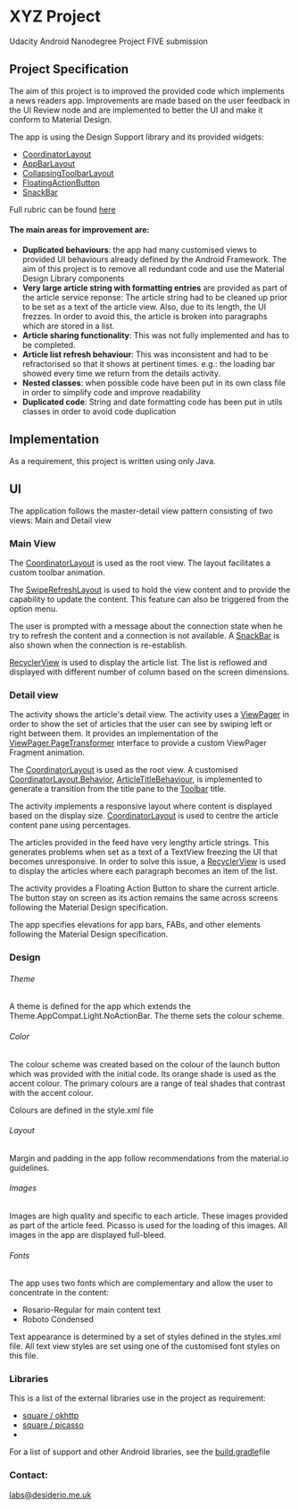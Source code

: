 
# XYZ Project
Udacity Android Nanodegree Project FIVE submission

## Project Specification

The aim of this project is to improved the provided code which implements a news readers 
app. Improvements are made based on the user feedback in the UI Review node and are implemented
to better the UI and make it conform to Material Design.

The app is using the Design Support library and its provided widgets:
 * [CoordinatorLayout](https://developer.android.com/reference/android/support/design/widget/CoordinatorLayout.html)
 * [AppBarLayout](https://developer.android.com/reference/android/support/design/widget/AppBarLayout.html)
 * [CollapsingToolbarLayout](https://developer.android.com/reference/android/support/design/widget/CollapsingToolbarLayout.html)
 * [FloatingActionButton](https://developer.android.com/reference/android/support/design/widget/FloatingActionButton.html)
 * [SnackBar](https://developer.android.com/reference/android/support/design/widget/Snackbar.html)

Full rubric can be found [here](https://review.udacity.com/#!/rubrics/63/view)

#### The main areas for improvement are:
 * **Duplicated behaviours**: the app had many customised views to provided UI behaviours already 
 defined by the Android Framework. The aim of this project is to remove all redundant code and 
 use the Material Design Library components
 * **Very large article string with formatting entries** are provided as part of the article 
 service reponse: The article string had to be cleaned up 
 prior to be set as a text of the article view. Also, due to its length, the UI frezzes. In 
 order to avoid this, the article is broken into paragraphs 
 which are stored in a list.
 * **Article sharing functionality**: This was not fully implemented and has to be completed.
 * **Article list refresh behaviour**: This was inconsistent and had to be 
 refractorised 
 so that it shows at pertinent times. e.g.: the loading bar showed every time we return from 
 the details activity.
 * **Nested classes**: when possible code have been put in its own class file in order to simplify 
 code and improve readability
 * **Duplicated code**: String and date formatting code has been put in utils classes in order to 
 avoid code duplication

## Implementation
As a requirement, this project is written using only Java.

## UI
The application follows the master-detail view pattern consisting of two views: Main and Detail view
### Main View
The
[CoordinatorLayout](https://developer.android.com/reference/android/support/design/widget/CoordinatorLayout.html) 
is used as the root view. The layout facilitates a custom toolbar animation. 

The
[SwipeRefreshLayout](https://developer.android.com/reference/android/support/v4/widget/SwipeRefreshLayout.html)
is used  to hold the view 
content and to provide the capability to update the content. This 
feature 
can also 
be triggered from the option menu. 

The user is prompted with a message about the connection state when he try to refresh the content
and a connection is not available. A 
[SnackBar](https://developer.android.com/reference/android/support/design/widget/Snackbar.html)
is also shown when the connection is re-establish.

[RecyclerView](https://developer.android.com/reference/android/support/v7/widget/RecyclerView.html) 
is used to display the article list. The list is reflowed and displayed with different 
number of column based on the screen dimensions. 

### Detail view
The activity shows the article's detail view. The activity uses a 
[ViewPager](https://developer.android.com/reference/android/support/v4/view/ViewPager.html) 
in order to show the set of articles that the user can see by swiping left or right between them. 
It provides an implementation of the
[ViewPager.PageTransformer](https://developer.android.com/reference/android/support/v4/view/ViewPager.PageTransformer.html)
 interface to provide a custom ViewPager Fragment animation.

The
[CoordinatorLayout](https://developer.android.com/reference/android/support/design/widget/CoordinatorLayout.html) 
is used as the root view. A customised
[CoordinatorLayout.Behavior](https://developer.android.com/reference/android/support/design/widget/CoordinatorLayout.Behavior.html), 
[ArticleTitleBehaviour](/XYZReader/src/main/java/com/example/xyzreader/ui/ArticleTitleBehaviour.java),
 is implemented to generate a transition from the title pane to the
[Toolbar](https://developer.android.com/reference/android/support/v7/widget/Toolbar.html) 
 title.

The activity implements a responsive layout where content is displayed based on the display
size. 
[CoordinatorLayout](https://developer.android.com/reference/android/support/design/widget/CoordinatorLayout.html) 
 is used to centre the article content pane using percentages.

The articles provided in the feed have very lengthy article strings. This generates problems when 
set as a text of a TextView freezing the UI that becomes unresponsive. In order to solve this 
issue, a 
[RecyclerView](https://developer.android.com/reference/android/support/v7/widget/RecyclerView.html)
is used to display the articles where each paragraph becomes an item of the list.

The activity provides a Floating Action Button to share the current article. 
The button stay on screen as its action remains the same across screens following the Material Design specification. 

The app specifies elevations for app bars, FABs, and other elements following the Material Design specification. 

### Design
###### Theme
A theme is defined for the app which extends the Theme.AppCompat.Light.NoActionBar. The theme sets
 the colour scheme.
###### Color
The colour scheme was created based on the colour of the launch button which was provided with 
the initial code. Its orange shade is used as the accent colour. The 
primary colours are a range of teal shades that contrast with the accent colour.

Colours are defined in the style.xml file 
###### Layout
Margin and padding in the app follow recommendations from the material.io guidelines.
###### Images
Images are high quality and specific to each article. These images provided as part of the 
article feed. Picasso is used for the loading of this images. All images in the app are displayed full-bleed.
###### Fonts
The app uses two fonts which are complementary and allow the user to concentrate in the content: 
* Rosario-Regular for main content text
* Roboto Condensed

Text appearance is determined by a set of styles defined in the styles.xml file. All text view 
styles are set using one of the customised font styles on this file. 


### Libraries
This is a list of the
external libraries use in the project as requirement:

* [square / okhttp](http://square.github.io/okhttp/)
* [square / picasso](https://github.com/square/picasso)
* 
For a list of support and other Android libraries, see the
[build.gradle](XYZReader/build.gradle)file

### Contact:
labs@desiderio.me.uk


